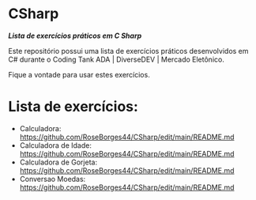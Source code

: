 # CSharp

***Lista de exercícios práticos em C Sharp***

Este repositório possui uma lista de exercícios práticos desenvolvidos em C# durante o Coding Tank ADA | DiverseDEV | Mercado Eletônico.

Fique a vontade para usar estes exercícios. 



# Lista de exercícios:

- Calculadora:  https://github.com/RoseBorges44/CSharp/edit/main/README.md
- Calculadora de Idade: https://github.com/RoseBorges44/CSharp/edit/main/README.md
- Calculadora de Gorjeta: https://github.com/RoseBorges44/CSharp/edit/main/README.md
- Conversao Moedas: https://github.com/RoseBorges44/CSharp/edit/main/README.md
